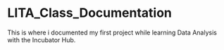 # LITA_Class_Documentation
This is where i documented my first project while learning Data Analysis with the Incubator Hub.
 
